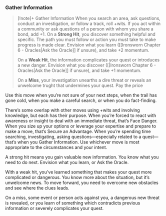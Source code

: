 ### Gather Information
> [!note]+ Gather Information
> When you search an area, ask questions, conduct an investigation, or follow a track, roll +wits. If you act within a community or ask questions of a person with whom you share a bond, add +1.
> On a **Strong Hit**, you discover something helpful and specific. The path you must follow or action you must take to make progress is made clear. Envision what you learn ([[Ironsworn Chapter 6 - Oracles|Ask the Oracle]] if unsure), and take +2 momentum.
> 
>On a **Weak Hit**, the information complicates your quest or introduces a new danger. Envision what you discover ([[Ironsworn Chapter 6 - Oracles|Ask the Oracle]] if unsure), and take +1 momentum.
>
>On a **Miss**, your investigation unearths a dire threat or reveals an unwelcome trught that undermines your quest. Pay the price

Use this move when you’re not sure of your next steps, when the trail has gone cold, when you make a careful search, or when you do fact-finding.

There’s some overlap with other moves using +wits and involving knowledge, but each has their purpose. When you’re forced to react with awareness or insight to deal with an immediate threat, that’s Face Danger. When you size up your options or leverage your expertise and prepare to make a move, that’s Secure an Advantage. When you’re spending time searching, investigating, asking questions—especially related to a quest—that’s when you Gather Information. Use whichever move is most appropriate to the circumstances and your intent.

A strong hit means you gain valuable new information. You know what you need to do next. Envision what you learn, or Ask the Oracle.

With a weak hit, you’ve learned something that makes your quest more complicated or dangerous. You know more about the situation, but it’s unwelcome news. To move forward, you need to overcome new obstacles and see where the clues leads.

On a miss, some event or person acts against you, a dangerous new threat is revealed, or you learn of something which contradicts previous information or severely complicates your quest.
